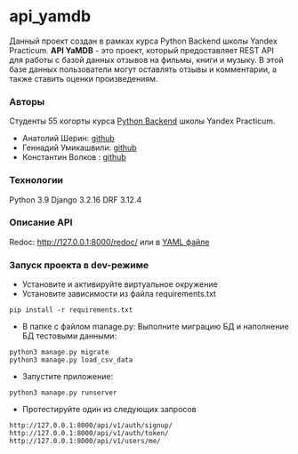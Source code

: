 # api_yamdb
Данный проект создан в рамках курса Python Backend школы Yandex Practicum.
**API YaMDB** - это проект, который предоставляет REST API для работы с базой данных отзывов на фильмы, книги и музыку. В этой базе данных пользователи могут оставлять отзывы и комментарии, а также ставить оценки произведениям.

### Авторы
Студенты 55 когорты курса [Python Backend](https://practicum.yandex.ru/profile/backend-developer/) школы Yandex Practicum.
- Анатолий Шерин: [github](https://github.com/AnatoliyPracticum)
- Геннадий Умикашвили: [github](https://github.com/Gennady-Umikashvili)
- Константин Волков : [github](https://github.com/tr202)

### Технологии
Python 3.9
Django 3.2.16
DRF 3.12.4

### Описание API
Redoc: http://127.0.0.1:8000/redoc/
или в [YAML файле](https://github.com/tr202/api_yamdb/blob/4d01d088f4191888bf62c20965f0f797a6285cf3/api_yamdb/static/redoc.yaml)

### Запуск проекта в dev-режиме
- Установите и активируйте виртуальное окружение
- Установите зависимости из файла requirements.txt
```
pip install -r requirements.txt
``` 
- В папке с файлом manage.py:
Выполните миграцию БД и наполнение БД тестовыми данными:
```
python3 manage.py migrate
python3 manage.py load_csv_data
```
- Запустите приложение:
```
python3 manage.py runserver
```

- Протестируйте один из следующих запросов
```
http://127.0.0.1:8000/api/v1/auth/signup/
http://127.0.0.1:8000/api/v1/auth/token/
http://127.0.0.1:8000/api/v1/users/me/
```
